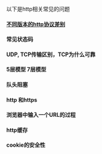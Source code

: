 以下是http相关常见的问题

#### [不同版本的http协议差别](httpVersion.md)
#### 常见状态码
#### UDP, TCP传输区别，TCP为什么可靠
#### 5层模型 7层模型
#### 队头阻塞
#### http 和https
#### 浏览器中输入一个URL的过程
#### http缓存
#### cookie的安全性

